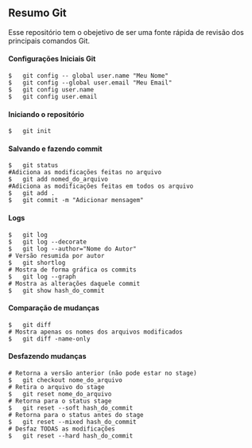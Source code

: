 ## Resumo Git
Esse repositório tem o obejetivo de ser uma fonte rápida de revisão dos principais comandos Git.
#### Configurações Iniciais Git
```git
$	git config -- global user.name "Meu Nome"
$	git config --global user.email "Meu Email"
$	git config user.name
$	git config user.email
```
#### Iniciando o repositório
```git
$	git init
```
#### Salvando e fazendo commit
```
$	git status
#Adiciona as modificações feitas no arquivo
$	git add nomed_do_arquivo		
#Adiciona as modificações feitas em todos os arquivo
$	git add .
$	git commit -m "Adicionar mensagem"
```
#### Logs
```
$	git log
$	git log --decorate
$	git log --author="Nome do Autor"
# Versão resumida por autor
$	git shortlog 	
# Mostra de forma gráfica os commits
$	git log --graph
# Mostra as alterações daquele commit
$	git show hash_do_commit 	
```
#### Comparação de mudanças
``` git
$	git diff
# Mostra apenas os nomes dos arquivos modificados
$	git diff -name-only
```
#### Desfazendo mudanças
``` git
# Retorna a versão anterior (não pode estar no stage)
$	git checkout nome_do_arquivo
# Retira o arquivo do stage
$ 	git reset nome_do_arquivo
# Retorna para o status stage
$	git reset --soft hash_do_commit
# Retorna para o status antes do stage
$	git reset --mixed hash_do_commit
# Desfaz TODAS as modificações
$	git reset --hard hash_do_commit
```
